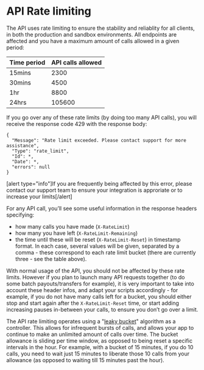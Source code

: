 # API Rate limiting
The API uses rate limiting to ensure the stability and reliablity for all clients, in both the production and sandbox environments. All endpoints are affected and you have a maximum amount of calls allowed in a given period:

|Time period|API calls allowed|
| -------- | -------- |
|15mins|2300|
|30mins|4500
|1hr|8800|
|24hrs|105600|

If you go over any of these rate limits (by doing too many API calls), you will receive the response code 429 with the response body:
```
{
  "Message": "Rate limit exceeded. Please contact support for more assistance",
  "Type": "rate_limit",
  "Id": *,
  "Date": *,
  "errors": null
}
```

[alert type="info"]If you are frequently being affected by this error, please contact our support team to ensure your integration is approriate or to increase your limits[/alert]

For any API call, you’ll see some useful information in the response headers specifying:
* how many calls you have made (`X-RateLimit`)
* how many you have left (`X-RateLimit-Remaining`)
* the time until these will be reset (`X-RateLimit-Reset`) in timestamp format.
In each case, several values will be given, separated by a  comma - these correspond to each rate limit bucket (there are currently three - see the table above).

With normal usage of the API, you should not be affected by these rate limits. However if you plan to launch many API requests together (to do some batch payouts/transfers for example), it is very important to take into account these header infos, and adapt your scripts accordingly - for example, if you do not have many calls left for a bucket, you should either stop and start again after the `X-RateLimit-Reset` time, or start adding increasing pauses in-between your calls, to ensure you don’t go over a limit.

The API rate limiting operates using a "[leaky bucket](http://en.wikipedia.org/wiki/Leaky_bucket)" algorithm as a controller. This allows for infrequent bursts of calls, and allows your app to continue to make an unlimited amount of calls over time. The bucket allowance is sliding per time window, as opposed to being reset a specific intervals in the hour. For example, with a bucket of 15 minutes, if you do 10 calls, you need to wait just 15 minutes to liberate those 10 calls from your allowance (as opposed to waiting till 15 minutes past the hour).